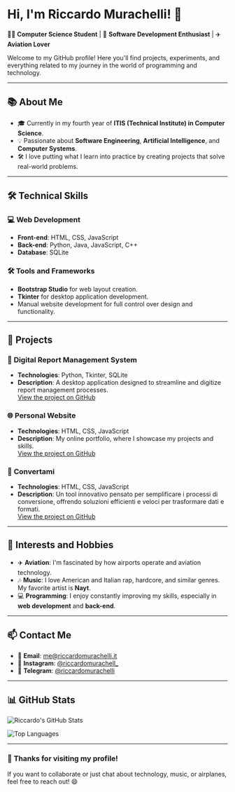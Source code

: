 # Hi, I'm Riccardo Murachelli! 👋

👨‍💻 **Computer Science Student** | 🚀 **Software Development Enthusiast** | ✈️ **Aviation Lover**

Welcome to my GitHub profile! Here you'll find projects, experiments, and everything related to my journey in the world of programming and technology.

---

## 📚 **About Me**

- 🎓 Currently in my fourth year of **ITIS (Technical Institute) in Computer Science**.
- 💡 Passionate about **Software Engineering**, **Artificial Intelligence**, and **Computer Systems**.
- 🛠️ I love putting what I learn into practice by creating projects that solve real-world problems.

---

## 🛠️ **Technical Skills**

### 💻 **Web Development**
- **Front-end**: HTML, CSS, JavaScript
- **Back-end**: Python, Java, JavaScript, C++
- **Database**: SQLite

### 🛠️ **Tools and Frameworks**
- **Bootstrap Studio** for web layout creation.
- **Tkinter** for desktop application development.
- Manual website development for full control over design and functionality.

---

## 🚀 **Projects**

### 📱 **Digital Report Management System**
- **Technologies**: Python, Tkinter, SQLite
- **Description**: A desktop application designed to streamline and digitize report management processes.  
  [View the project on GitHub](https://github.com/riccardomurachelli/digital_reports)

### 🌐 **Personal Website**
- **Technologies**: HTML, CSS, JavaScript
- **Description**: My online portfolio, where I showcase my projects and skills.  
  [View the project on GitHub](https://riccardomurachelli.it)

### 🔄 **Convertami**
- **Technologies**: HTML, CSS, JavaScript
- **Description**: Un tool innovativo pensato per semplificare i processi di conversione, offrendo soluzioni efficienti e veloci per trasformare dati e formati.  
  [View the project on GitHub](https://github.com/riccardomurachelli/convertami)

---

## 🎯 **Interests and Hobbies**

- ✈️ **Aviation**: I'm fascinated by how airports operate and aviation technology.
- 🎶 **Music**: I love American and Italian rap, hardcore, and similar genres. My favorite artist is **Nayt**.
- 💻 **Programming**: I enjoy constantly improving my skills, especially in **web development** and **back-end**.

---

## 📫 **Contact Me**

- 📧 **Email**: [me@riccardomurachelli.it](mailto:me@riccardomurachelli.it)
- 📸 **Instagram**: [@riccardomurachell_](https://www.instagram.com/riccardomurachell_/)
- 📨 **Telegram**: [@riccardomurachelli](https://t.me/riccardomurachelli)

---

## 📊 **GitHub Stats**

![Riccardo's GitHub Stats](https://github-readme-stats.vercel.app/api?username=riccardomurachelli&show_icons=true&theme=radical)

![Top Languages](https://github-readme-stats.vercel.app/api/top-langs/?username=riccardomurachelli&layout=compact&theme=radical)

---

### 🌟 **Thanks for visiting my profile!**  
If you want to collaborate or just chat about technology, music, or airplanes, feel free to reach out! 😄
